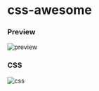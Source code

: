 # css-awesome
<h3>Preview</h3>

![preview](https://user-images.githubusercontent.com/49743288/154535179-cbbc6fb0-5ce9-47a7-b313-f43296e0da21.png)

<h3>CSS</h3>

![css](https://user-images.githubusercontent.com/49743288/154535908-f60f3d0d-27a0-4ab1-9295-5cb42204694a.png)
